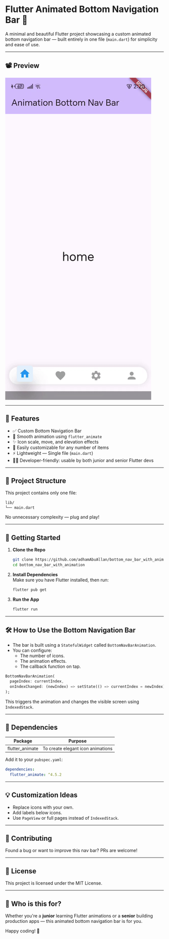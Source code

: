 # Flutter Animated Bottom Navigation Bar 🚀

A minimal and beautiful Flutter project showcasing a custom animated bottom navigation bar — built entirely in one file (`main.dart`) for simplicity and ease of use.

---

## 📽 Preview

![App Preview](./preview.gif)

---

## 📌 Features

- ✅ Custom Bottom Navigation Bar
- 🎯 Smooth animation using `flutter_animate`
- ✨ Icon scale, move, and elevation effects
- 🧱 Easily customizable for any number of items
- ⚡ Lightweight — Single file (`main.dart`)
- 👨‍💻 Developer-friendly: usable by both junior and senior Flutter devs

---

## 📂 Project Structure

This project contains only one file:

```
lib/
└── main.dart
```

No unnecessary complexity — plug and play!

---

## 🚀 Getting Started

1. **Clone the Repo**  
   ```bash
   git clone https://github.com/adhamAbuAllan/bottom_nav_bar_with_animation.git
   cd bottom_nav_bar_with_animation
   ```

2. **Install Dependencies**  
   Make sure you have Flutter installed, then run:
   ```bash
   flutter pub get
   ```

3. **Run the App**  
   ```bash
   flutter run
   ```

---

## 🛠 How to Use the Bottom Navigation Bar

- The bar is built using a `StatefulWidget` called `BottomNavBarAnimation`.
- You can configure:
  - The number of icons.
  - The animation effects.
  - The callback function on tap.

```dart
BottomNavBarAnimation(
  pageIndex: currentIndex,
  onIndexChanged: (newIndex) => setState(() => currentIndex = newIndex),
);
```

This triggers the animation and changes the visible screen using `IndexedStack`.

---

## 🧩 Dependencies

| Package         | Purpose                            |
|-----------------|------------------------------------|
| flutter_animate | To create elegant icon animations  |

Add it to your `pubspec.yaml`:
```yaml
dependencies:
  flutter_animate: ^4.5.2
```

---

## 💡 Customization Ideas

- Replace icons with your own.
- Add labels below icons.
- Use `PageView` or full pages instead of `IndexedStack`.

---

## 🤝 Contributing

Found a bug or want to improve this nav bar? PRs are welcome!

---

## 📃 License

This project is licensed under the MIT License.

---

## 👋 Who is this for?

Whether you're a **junior** learning Flutter animations or a **senior** building production apps — this animated bottom navigation bar is for you.

Happy coding! 💙
